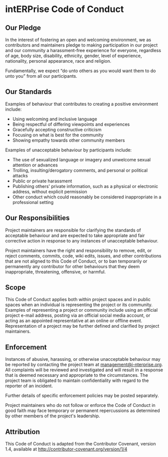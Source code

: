 # intERPrise Code of Conduct

## Our Pledge

In the interest of fostering an open and welcoming environment, we as contributors and maintainers pledge to making participation in our project and our community a harassment-free experience for everyone, regardless of age, body size, disability, ethnicity, gender, level of experience, nationality, personal appearance, race and religion.

Fundamentally, we expect “do unto others as you would want them to do unto you” from all our participants. 

## Our Standards

Examples of behaviour that contributes to creating a positive environment include:
*	Using welcoming and inclusive language
*	Being respectful of differing viewpoints and experiences
*	Gracefully accepting constructive criticism
*	Focusing on what is best for the community
*	Showing empathy towards other community members

Examples of unacceptable behaviour by participants include:
*	The use of sexualized language or imagery and unwelcome sexual attention or advances
*	Trolling, insulting/derogatory comments, and personal or political attacks
*	Public or private harassment
*	Publishing others' private information, such as a physical or electronic address, without explicit permission
*	Other conduct which could reasonably be considered inappropriate in a professional setting

## Our Responsibilities

Project maintainers are responsible for clarifying the standards of acceptable behaviour and are expected to take appropriate and fair corrective action in response to any instances of unacceptable behaviour.

Project maintainers have the right and responsibility to remove, edit, or reject comments, commits, code, wiki edits, issues, and other contributions that are not aligned to this Code of Conduct, or to ban temporarily or permanently any contributor for other behaviours that they deem inappropriate, threatening, offensive, or harmful.

## Scope

This Code of Conduct applies both within project spaces and in public spaces when an individual is representing the project or its community. Examples of representing a project or community include using an official project e-mail address, posting via an official social media account, or acting as an appointed representative at an online or offline event. Representation of a project may be further defined and clarified by project maintainers.

## Enforcement

Instances of abusive, harassing, or otherwise unacceptable behaviour may be reported by contacting the project team at management@i-nterprise.org. All complaints will be reviewed and investigated and will result in a response that is deemed necessary and appropriate to the circumstances. The project team is obligated to maintain confidentiality with regard to the reporter of an incident. 

Further details of specific enforcement policies may be posted separately.

Project maintainers who do not follow or enforce the Code of Conduct in good faith may face temporary or permanent repercussions as determined by other members of the project's leadership.

## Attribution

This Code of Conduct is adapted from the Contributor Covenant, version 1.4, available at http://contributor-covenant.org/version/1/4




